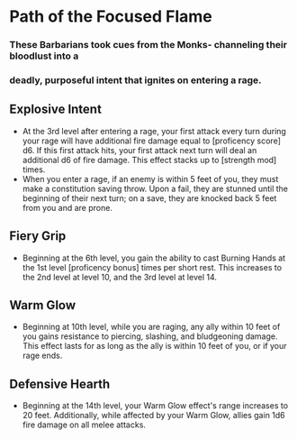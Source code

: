 # Path of the Focused Flame
### These Barbarians took cues from the Monks- channeling their bloodlust into a 
### deadly, purposeful intent that ignites on entering a rage.


## Explosive Intent
- At the 3rd level after entering a rage, your first attack every turn during
  your rage will have additional fire damage equal to [proficency score] d6. If
  this first attack hits, your first attack next turn will deal an additional d6
  of fire damage. This effect stacks up to [strength mod] times.
- When you enter a rage, if an enemy is within 5 feet of you, they must make a
  constitution saving throw. Upon a fail, they are stunned until the beginning
  of their next turn; on a save, they are knocked back 5 feet from you and are
  prone.


## Fiery Grip
- Beginning at the 6th level, you gain the ability to cast Burning Hands at the
  1st level [proficency bonus] times per short rest. This increases to the 2nd
  level at level 10, and the 3rd level at level 14.


## Warm Glow
- Beginning at 10th level, while you are raging, any ally within 10 feet of you
  gains resistance to piercing, slashing, and bludgeoning damage. This effect
  lasts for as long as the ally is within 10 feet of you, or if your rage ends.


## Defensive Hearth
- Beginning at the 14th level, your Warm Glow effect's range increases to 20
  feet. Additionally, while affected by your Warm Glow, allies gain 1d6 fire
  damage on all melee attacks.
